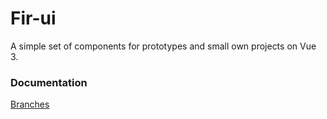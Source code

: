 # Fir-ui

A simple set of components for prototypes and small own projects on Vue 3.

### Documentation
[Branches](./docs/git-flow.md)
